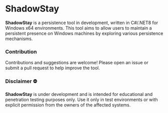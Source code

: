 # ShadowStay
**ShadowStay** is a persistence tool in development, written in C#/.NET8 for Windows x64 environments. This tool aims to allow users to maintain a persistent presence on Windows machines by exploring various persistence mechanisms.

### Contribution

Contributions and suggestions are welcome! Please open an issue or submit a pull request to help improve the tool.

### Disclaimer ⛔

**ShadowStay** is under development and is intended for educational and penetration testing purposes only. Use it only in test environments or with explicit permission from the owners of the affected systems.
